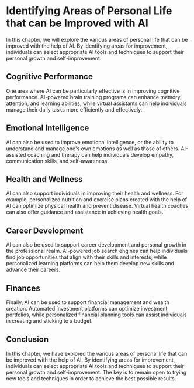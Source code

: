 Identifying Areas of Personal Life that can be Improved with AI
============================================================================================================================

In this chapter, we will explore the various areas of personal life that can be improved with the help of AI. By identifying areas for improvement, individuals can select appropriate AI tools and techniques to support their personal growth and self-improvement.

Cognitive Performance
---------------------

One area where AI can be particularly effective is in improving cognitive performance. AI-powered brain training programs can enhance memory, attention, and learning abilities, while virtual assistants can help individuals manage their daily tasks more efficiently and effectively.

Emotional Intelligence
----------------------

AI can also be used to improve emotional intelligence, or the ability to understand and manage one's own emotions as well as those of others. AI-assisted coaching and therapy can help individuals develop empathy, communication skills, and self-awareness.

Health and Wellness
-------------------

AI can also support individuals in improving their health and wellness. For example, personalized nutrition and exercise plans created with the help of AI can optimize physical health and prevent disease. Virtual health coaches can also offer guidance and assistance in achieving health goals.

Career Development
------------------

AI can also be used to support career development and personal growth in the professional realm. AI-powered job search engines can help individuals find job opportunities that align with their skills and interests, while personalized learning platforms can help them develop new skills and advance their careers.

Finances
--------

Finally, AI can be used to support financial management and wealth creation. Automated investment platforms can optimize investment portfolios, while personalized financial planning tools can assist individuals in creating and sticking to a budget.

Conclusion
----------

In this chapter, we have explored the various areas of personal life that can be improved with the help of AI. By identifying areas for improvement, individuals can select appropriate AI tools and techniques to support their personal growth and self-improvement. The key is to remain open to trying new tools and techniques in order to achieve the best possible results.
